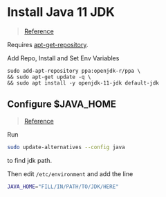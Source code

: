 # Install Java 11 JDK
> [Reference](https://stackoverflow.com/questions/52504825/how-to-install-jdk-11-under-ubuntu)

Requires [apt-get-repository](apt-get-repository.md).

Add Repo, Install and Set Env Variables
```shell
sudo add-apt-repository ppa:openjdk-r/ppa \
&& sudo apt-get update -q \
&& sudo apt install -y openjdk-11-jdk default-jdk
```

## Configure $JAVA_HOME

> [Reference](https://www.digitalocean.com/community/tutorials/how-to-install-java-with-apt-on-ubuntu-18-04)

Run

```sh
sudo update-alternatives --config java
```

to find jdk path.

Then edit `/etc/environment` and add the line

```sh
JAVA_HOME="FILL/IN/PATH/TO/JDK/HERE"
```
